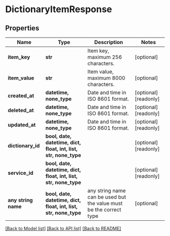 # DictionaryItemResponse


## Properties
Name | Type | Description | Notes
------------ | ------------- | ------------- | -------------
**item_key** | **str** | Item key, maximum 256 characters. | [optional] 
**item_value** | **str** | Item value, maximum 8000 characters. | [optional] 
**created_at** | **datetime, none_type** | Date and time in ISO 8601 format. | [optional] [readonly] 
**deleted_at** | **datetime, none_type** | Date and time in ISO 8601 format. | [optional] [readonly] 
**updated_at** | **datetime, none_type** | Date and time in ISO 8601 format. | [optional] [readonly] 
**dictionary_id** | **bool, date, datetime, dict, float, int, list, str, none_type** |  | [optional] [readonly] 
**service_id** | **bool, date, datetime, dict, float, int, list, str, none_type** |  | [optional] [readonly] 
**any string name** | **bool, date, datetime, dict, float, int, list, str, none_type** | any string name can be used but the value must be the correct type | [optional]

[[Back to Model list]](../README.md#documentation-for-models) [[Back to API list]](../README.md#documentation-for-api-endpoints) [[Back to README]](../README.md)


